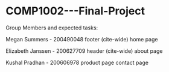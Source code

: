 # COMP1002---Final-Project

Group Members and expected tasks:

Megan Summers - 200490048
footer (cite-wide)
home page

Elizabeth Janssen - 200627709
header (cite-wide)
about page

Kushal Pradhan - 200606978
product page
contact page